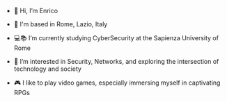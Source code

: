 - 👋 Hi, I’m Enrico
- 📌 I'm based in Rome, Lazio, Italy
- 💻📚 I’m currently studying CyberSecurity at the Sapienza University of Rome

- 👀 I’m interested in Security, Networks, and exploring the intersection of technology and society
- 🎮 I like to play video games, especially immersing myself in captivating RPGs
  
<!---
EnriFort/EnriFort is a ✨ special ✨ repository because its `README.md` (this file) appears on your GitHub profile.
You can click the Preview link to take a look at your changes.
- 👀 I’m interested in ...
- 🌱 I’m currently learning ...
- 💞️ I’m looking to collaborate on ...
- 📫 How to reach me ...
--->

